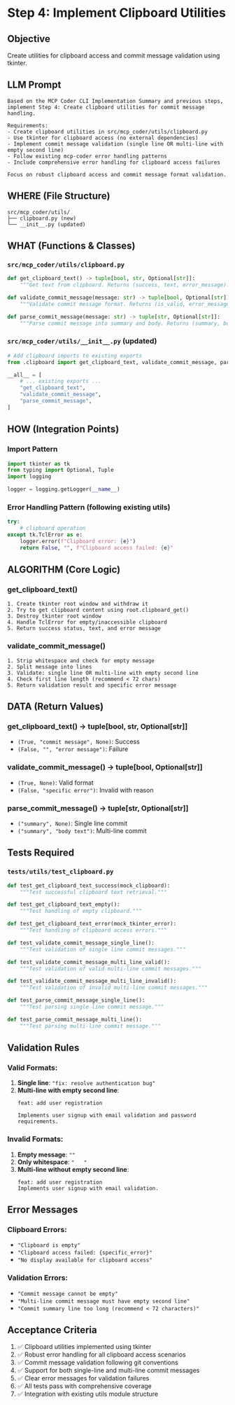 # Step 4: Implement Clipboard Utilities

## Objective
Create utilities for clipboard access and commit message validation using tkinter.

## LLM Prompt
```
Based on the MCP Coder CLI Implementation Summary and previous steps, implement Step 4: Create clipboard utilities for commit message handling.

Requirements:
- Create clipboard utilities in src/mcp_coder/utils/clipboard.py
- Use tkinter for clipboard access (no external dependencies)
- Implement commit message validation (single line OR multi-line with empty second line)
- Follow existing mcp-coder error handling patterns
- Include comprehensive error handling for clipboard access failures

Focus on robust clipboard access and commit message format validation.
```

## WHERE (File Structure)
```
src/mcp_coder/utils/
├── clipboard.py (new)
└── __init__.py (updated)
```

## WHAT (Functions & Classes)

### `src/mcp_coder/utils/clipboard.py`
```python
def get_clipboard_text() -> tuple[bool, str, Optional[str]]:
    """Get text from clipboard. Returns (success, text, error_message)."""

def validate_commit_message(message: str) -> tuple[bool, Optional[str]]:
    """Validate commit message format. Returns (is_valid, error_message)."""

def parse_commit_message(message: str) -> tuple[str, Optional[str]]:
    """Parse commit message into summary and body. Returns (summary, body)."""
```

### `src/mcp_coder/utils/__init__.py` (updated)
```python
# Add clipboard imports to existing exports
from .clipboard import get_clipboard_text, validate_commit_message, parse_commit_message

__all__ = [
    # ... existing exports ...
    "get_clipboard_text",
    "validate_commit_message", 
    "parse_commit_message",
]
```

## HOW (Integration Points)

### Import Pattern
```python
import tkinter as tk
from typing import Optional, Tuple
import logging

logger = logging.getLogger(__name__)
```

### Error Handling Pattern (following existing utils)
```python
try:
    # clipboard operation
except tk.TclError as e:
    logger.error(f"Clipboard error: {e}")
    return False, "", f"Clipboard access failed: {e}"
```

## ALGORITHM (Core Logic)

### get_clipboard_text()
```
1. Create tkinter root window and withdraw it
2. Try to get clipboard content using root.clipboard_get()
3. Destroy tkinter root window
4. Handle TclError for empty/inaccessible clipboard
5. Return success status, text, and error message
```

### validate_commit_message()
```
1. Strip whitespace and check for empty message
2. Split message into lines
3. Validate: single line OR multi-line with empty second line
4. Check first line length (recommend < 72 chars)
5. Return validation result and specific error message
```

## DATA (Return Values)

### get_clipboard_text() → tuple[bool, str, Optional[str]]
- `(True, "commit message", None)`: Success
- `(False, "", "error message")`: Failure

### validate_commit_message() → tuple[bool, Optional[str]]
- `(True, None)`: Valid format
- `(False, "specific error")`: Invalid with reason

### parse_commit_message() → tuple[str, Optional[str]]
- `("summary", None)`: Single line commit
- `("summary", "body text")`: Multi-line commit

## Tests Required

### `tests/utils/test_clipboard.py`
```python
def test_get_clipboard_text_success(mock_clipboard):
    """Test successful clipboard text retrieval."""

def test_get_clipboard_text_empty():
    """Test handling of empty clipboard."""

def test_get_clipboard_text_error(mock_tkinter_error):
    """Test handling of clipboard access errors."""

def test_validate_commit_message_single_line():
    """Test validation of single line commit messages."""

def test_validate_commit_message_multi_line_valid():
    """Test validation of valid multi-line commit messages."""

def test_validate_commit_message_multi_line_invalid():
    """Test validation of invalid multi-line commit messages."""

def test_parse_commit_message_single_line():
    """Test parsing single line commit message."""

def test_parse_commit_message_multi_line():
    """Test parsing multi-line commit message."""
```

## Validation Rules

### Valid Formats:
1. **Single line**: `"fix: resolve authentication bug"`
2. **Multi-line with empty second line**:
   ```
   feat: add user registration
   
   Implements user signup with email validation and password requirements.
   ```

### Invalid Formats:
1. **Empty message**: `""`
2. **Only whitespace**: `"   "`
3. **Multi-line without empty second line**:
   ```
   feat: add user registration
   Implements user signup with email validation.
   ```

## Error Messages

### Clipboard Errors:
- `"Clipboard is empty"`
- `"Clipboard access failed: {specific_error}"`
- `"No display available for clipboard access"`

### Validation Errors:
- `"Commit message cannot be empty"`
- `"Multi-line commit message must have empty second line"`
- `"Commit summary line too long (recommend < 72 characters)"`

## Acceptance Criteria
1. ✅ Clipboard utilities implemented using tkinter
2. ✅ Robust error handling for all clipboard access scenarios
3. ✅ Commit message validation following git conventions
4. ✅ Support for both single-line and multi-line commit messages
5. ✅ Clear error messages for validation failures
6. ✅ All tests pass with comprehensive coverage
7. ✅ Integration with existing utils module structure
